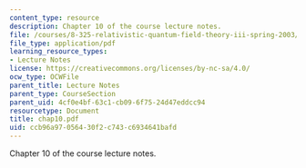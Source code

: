 ```yaml
---
content_type: resource
description: Chapter 10 of the course lecture notes.
file: /courses/8-325-relativistic-quantum-field-theory-iii-spring-2003/ccb96a97056430f2c743c6934641bafd_chap10.pdf
file_type: application/pdf
learning_resource_types:
- Lecture Notes
license: https://creativecommons.org/licenses/by-nc-sa/4.0/
ocw_type: OCWFile
parent_title: Lecture Notes
parent_type: CourseSection
parent_uid: 4cf0e4bf-63c1-cb09-6f75-24d47eddcc94
resourcetype: Document
title: chap10.pdf
uid: ccb96a97-0564-30f2-c743-c6934641bafd
---
```

Chapter 10 of the course lecture notes.